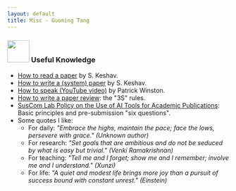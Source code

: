 ```yaml
---
layout: default
title: Misc - Guoming Tang
---
```


### <img src="../img/misc.png" height="50px"> Useful Knowledge

- [How to read a paper](http://svr-sk818-web.cl.cam.ac.uk/keshav/papers/07/paper-reading.pdf) by S. Keshav.
- [How to write a (system) paper](http://svr-sk818-web.cl.cam.ac.uk/keshav/papers/10/ogres2.pdf) by S. Keshav.
- [How to speak (YouTube video)](https://youtu.be/Unzc731iCUY) by Patrick Winston.
- [How to write a paper review](https://share.note.sx/1lcwj7tf#oETOe6/u1h76IcfY6A6jZRTgGqrPapw3jsWEmIuouCQ): the "3S" rules.
- [SusCom Lab Policy on the Use of AI Tools for Academic Publications](https://share.note.sx/pz55p1nc#BO/h/ovt3zO7iuRzdv2JxdLdH+Qhk4tJg1BlE5gb/0o): Basic principles and pre-submission "six questions".
- Some quotes I like:
  - For daily: _"Embrace the highs, maintain the pace; face the lows, persevere with grace." (Unknown author)_ 
  - For research: _"Set goals that are ambitious and do not be seduced by what is easy but trivial." (Venki Ramakrishnan)_ 
  - For teaching: _"Tell me and I forget; show me and I remember; involve me and I understand." (Xunzi)_
  - For life: _"A quiet and modest life brings more joy than a pursuit of success bound with constant unrest." (Einstein)_